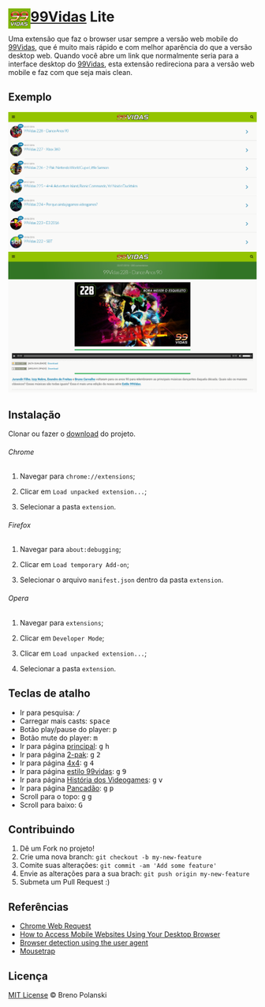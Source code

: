 # <img src="extension/icon-128.png" width="45" align="left"> [99Vidas](http://99vidas.com.br) Lite

Uma extensão que faz o browser usar sempre a versão web mobile do [99Vidas](http://99vidas.com.br), que é muito mais rápido e com melhor aparência do que a versão desktop web. Quando você abre um link que normalmente seria para a interface desktop do [99Vidas](http://99vidas.com.br), esta extensão redireciona para a versão web mobile e faz com que seja mais clean.

## Exemplo

![demo1](demo1.png)
![demo2](demo2.png)

## Instalação

Clonar ou fazer o [download](https://github.com/brenopolanski/99vidas-lite/archive/master.zip) do projeto.

###### Chrome

1. Navegar para `chrome://extensions`;

2. Clicar em `Load unpacked extension...`;

3. Selecionar a pasta `extension`.

###### Firefox

1. Navegar para `about:debugging`;

2. Clicar em `Load temporary Add-on`;

3. Selecionar o arquivo `manifest.json` dentro da pasta `extension`.

###### Opera

1. Navegar para `extensions`;

2. Clicar em `Developer Mode`;

3. Clicar em `Load unpacked extension...`;

4. Selecionar a pasta `extension`.

## Teclas de atalho

- Ir para pesquisa: <kbd>/</kbd>
- Carregar mais casts: <kbd>space</kbd>
- Botão play/pause do player: <kbd>p</kbd>
- Botão mute do player: <kbd>m</kbd>
- Ir para página [principal](http://99vidas.com.br/): <kbd>g</kbd> <kbd>h</kbd>
- Ir para página [2-pak](http://99vidas.com.br/tag/2-pak/): <kbd>g</kbd> <kbd>2</kbd>
- Ir para página [4x4](http://99vidas.com.br/tag/4x4/): <kbd>g</kbd> <kbd>4</kbd>
- Ir para página [estilo 99vidas](http://99vidas.com.br/tag/estilo-99vidas/): <kbd>g</kbd> <kbd>9</kbd>
- Ir para página [História dos Videogames](http://99vidas.com.br/tag/historia-dos-videogames/): <kbd>g</kbd> <kbd>v</kbd>
- Ir para página [Pancadão](http://99vidas.com.br/tag/pancadao/): <kbd>g</kbd> <kbd>p</kbd>
- Scroll para o topo: <kbd>g</kbd> <kbd>g</kbd>
- Scroll para baixo: <kbd>G</kbd>

## Contribuindo

1. Dê um Fork no projeto!
2. Crie uma nova branch: `git checkout -b my-new-feature`
3. Comite suas alterações: `git commit -am 'Add some feature'`
4. Envie as alterações para a sua brach: `git push origin my-new-feature`
5. Submeta um Pull Request :)

## Referências

- [Chrome Web Request](https://developer.chrome.com/extensions/webRequest)
- [How to Access Mobile Websites Using Your Desktop Browser](http://www.howtogeek.com/139136/how-to-access-mobile-websites-using-your-desktop-browser/)
- [Browser detection using the user agent](https://developer.mozilla.org/en-US/docs/Browser_detection_using_the_user_agent)
- [Mousetrap](https://github.com/ccampbell/mousetrap)

## Licença

[MIT License](http://brenopolanski.mit-license.org/) © Breno Polanski
